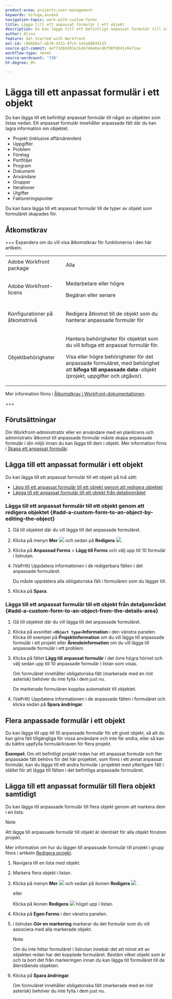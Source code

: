 ```yaml
---
product-area: projects;user-management
keywords: bifoga,använd
navigation-topic: work-with-custom-forms
title: Lägga till ett anpassat formulär i ett objekt
description: Du kan lägga till ett befintligt anpassat formulär till något av objekten som listas nedan. Ett anpassat formulär innehåller anpassade fält där du kan lagra information om objektet.
author: Alina
feature: Get Started with Workfront
exl-id: c06666a7-ab78-4311-8fcb-1d1a68034133
source-git-commit: 4ef71db5d93e314b746e8acdbf90fd041c6e71ae
workflow-type: tm+mt
source-wordcount: '730'
ht-degree: 0%

---
```


# Lägga till ett anpassat formulär i ett objekt

<!--Audited: 12/2023-->

<!--<span class="preview">The highlighted information on this page refers to functionality not yet generally available. It is available for all customers in the Preview environment and for a select group of customers in the Production environment.</span>-->

Du kan lägga till ett befintligt anpassat formulär till något av objekten som listas nedan. Ett anpassat formulär innehåller anpassade fält där du kan lagra information om objektet.

* Projekt (inklusive affärsärenden)
* Uppgifter
* Problem
* Företag
* Portföljer
* Program
* Dokument
* Användare
* Grupper
* Iterationer
* Utgifter
* Faktureringsposter

Du kan bara lägga till ett anpassat formulär till de typer av objekt som formuläret skapades för.

## Åtkomstkrav

+++ Expandera om du vill visa åtkomstkrav för funktionerna i den här artikeln.

<table style="table-layout:auto"> 
 <col> 
 <col> 
 <tbody> 
  <tr> 
   <td role="rowheader">Adobe Workfront package</td> 
   <td> <p>Alla</p> </td> 
  </tr> 
<tr> 
  <td role="rowheader">Adobe Workfront-licens</td> 
  <td> <p>Medarbetare eller högre</p>
 <p>Begäran eller senare</p> 
</td> 
 </tr> 
  <tr> 
   <td role="rowheader">Konfigurationer på åtkomstnivå</td> 
   <td> <p>Redigera åtkomst till de objekt som du hanterar anpassade formulär för</p>
    </td> 
  </tr> 
  <tr> 
   <td role="rowheader">Objektbehörigheter</td> 
   <td> <p>Hantera behörigheter för objektet som du vill bifoga ett anpassat formulär för.</p> <p>Visa eller högre behörigheter för det anpassade formuläret, med behörighet att <b>bifoga till anpassade data</b>-objekt (projekt, uppgifter och utgåvor).</td> 
  </tr> 
 </tbody> 
</table>

Mer information finns i [Åtkomstkrav i Workfront-dokumentationen](/help/quicksilver/administration-and-setup/add-users/access-levels-and-object-permissions/access-level-requirements-in-documentation.md).

+++

<!--Old:

<table style="table-layout:auto"> 
 <col> 
 <col> 
 <tbody> 
  <tr> 
   <td role="rowheader">Adobe Workfront plan</td> 
   <td> <p>Any </p> </td> 
  </tr> 
<tr> 
  <td role="rowheader">Adobe Workfront license</td> 
  <td> <p>New: Contributor or higher </p>
 <p>or</p> 
<p>Current: Request or higher </p> 
</td> 
 </tr> 
  <tr> 
   <td role="rowheader">Access level configurations*</td> 
   <td> <p>Edit access to the objects for which you manage custom forms</p>
    </td> 
  </tr> 
  <tr> 
   <td role="rowheader">Object permissions</td> 
   <td> <p>Manage permissions to the object for which you want to attach a custom form.</p> <p>View or higher permissions to the custom form, with permission to <b>Attach to Custom Data</b> objects (projects, tasks, and issues). For more information, see <a href="../../administration-and-setup/customize-workfront/create-manage-custom-forms/share-access-to-a-custom-form.md" class="MCXref xref">Share a custom form</a>.</p> <p>Important: If you do not have a Plan license with administrative access to&nbsp;Custom&nbsp;Forms, you must have specific permissions to at least view the custom form, as described in <a href="../../administration-and-setup/customize-workfront/create-manage-custom-forms/share-access-to-a-custom-form.md" class="MCXref xref">Share a custom form</a>. These permissions must be granted to you even if the form is visible system-wide. </p> <p>For information on requesting additional access, see <a href="../../workfront-basics/grant-and-request-access-to-objects/request-access.md" class="MCXref xref">Request access to objects</a>.</p> </td> 
  </tr> 
 </tbody> 
</table>-->

## Förutsättningar

Din Workfront-administratör eller en användare med en planlicens och administrativ åtkomst till anpassade formulär måste skapa anpassade formulär i din miljö innan du kan lägga till dem i objekt. Mer information finns i [Skapa ett anpassat formulär](/help/quicksilver/administration-and-setup/customize-workfront/create-manage-custom-forms/form-designer/design-a-form/design-a-form.md).

## Lägga till ett anpassat formulär i ett objekt

Du kan lägga till ett anpassat formulär till ett objekt på två sätt:

* [Lägg till ett anpassat formulär till ett objekt genom att redigera objektet](#add-a-custom-form-to-an-object-by-editing-the-object)
* [Lägga till ett anpassat formulär till ett objekt från detaljområdet](#add-a-custom-form-to-an-object-from-the-details-area)

### Lägga till ett anpassat formulär till ett objekt genom att redigera objektet {#add-a-custom-form-to-an-object-by-editing-the-object}

1. Gå till objektet där du vill lägga till det anpassade formuläret.
1. Klicka på menyn **Mer** ![](assets/more-icon.png) och sedan på **Redigera** ![](assets/edit-icon.png).
1. Klicka på **Anpassad Forms** > **Lägg till Forms** och välj upp till 10 formulär i listrutan.

1. (Valfritt) Uppdatera informationen i de redigerbara fälten i det anpassade formuläret.

   Du måste uppdatera alla obligatoriska fält i formulären som du lägger till.

1. Klicka på **Spara**.

### Lägga till ett anpassat formulär till ett objekt från detaljområdet {#add-a-custom-form-to-an-object-from-the-details-area}

1. Gå till objektet där du vill lägga till det anpassade formuläret.
1. Klicka på avsnittet **`<Object type>`Information** i den vänstra panelen. Klicka till exempel på **Projektinformation** om du vill lägga till anpassade formulär i ett projekt eller **Ärendeinformation** om du vill lägga till anpassade formulär i ett problem.
1. Klicka på fältet **Lägg till anpassat formulär** i det övre högra hörnet och välj sedan upp till 10 anpassade formulär i listan som visas.

   Om formuläret innehåller obligatoriska fält (markerade med en röd asterisk) behöver du inte fylla i dem just nu.

   De markerade formulären kopplas automatiskt till objektet.

1. (Valfritt) Uppdatera informationen i de anpassade fälten i formuläret och klicka sedan på **Spara ändringar**.

## Flera anpassade formulär i ett objekt

Du kan lägga till upp till 10 anpassade formulär för ett givet objekt, så att du kan göra fält tillgängliga för vissa användare och inte för andra, eller så kan du bättre uppfylla formulärkraven för flera projekt.

**Exempel:** Om ett befintligt projekt redan har ett anpassat formulär och fler anpassade fält behövs för det här projektet, som finns i ett annat anpassat formulär, kan du lägga till ett andra formulär i projektet med ytterligare fält i stället för att lägga till fälten i det befintliga anpassade formuläret.

## Lägga till ett anpassat formulär till flera objekt samtidigt

Du kan lägga till anpassade formulär till flera objekt genom att markera dem i en lista.

<!--
drafted for bulk-editing projects. When it releases to Prod for projects, take "in the preview environment" and the yellow tags out. Add additional objects here in the same way when they become available:-->

>[!NOTE]
>
>Att lägga till anpassade formulär till objekt är identiskt för alla objekt förutom projekt.
>
>Mer information om hur du lägger till anpassade formulär till projekt i grupp finns i artikeln [Redigera projekt](../../manage-work/projects/manage-projects/edit-projects.md).


1. Navigera till en lista med objekt.
1. Markera flera objekt i listan.

1. Klicka på menyn **Mer** ![](assets/more-icon.png) och sedan på ikonen **Redigera** ![](assets/edit-icon.png) .

   eller

   Klicka på ikonen **Redigera** ![](assets/edit-icon.png) högst upp i listan.
1. Klicka på **Egen Forms** i den vänstra panelen.
1. i listrutan **Gör en markering** markerar du det formulär som du vill associera med alla markerade objekt.

   >[!NOTE]
   >
   >Om du inte hittar formuläret i listrutan innebär det att minst ett av objekten redan har det kopplade formuläret. Bestäm vilket objekt som är och ta bort det från markeringen innan du kan lägga till formuläret till de återstående objekten.


1. Klicka på **Spara ändringar**.

   Om formuläret innehåller obligatoriska fält (markerade med en röd asterisk) behöver du inte fylla i dem just nu.
